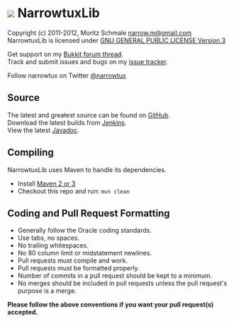 ![][Project Logo]
NarrowtuxLib
============

Copyright (c) 2011-2012, Moritz Schmale <narrow.m@gmail.com>  
NarrowtuxLib is licensed under [GNU GENERAL PUBLIC LICENSE Version 3][License]

Get support on my [Bukkit forum thread][Forum].  
Track and submit issues and bugs on my [issue tracker][Issues].  

Follow narrowtux on Twitter [@narrowtux][Twitter]

Source
------
The latest and greatest source can be found on [GitHub].  
Download the latest builds from [Jenkins].  
View the latest [Javadoc].

Compiling
---------
NarrowtuxLib uses Maven to handle its dependencies.

* Install [Maven 2 or 3](http://maven.apache.org/download.html)  
* Checkout this repo and run: `mvn clean`

Coding and Pull Request Formatting
----------------------------------
* Generally follow the Oracle coding standards.
* Use tabs, no spaces.
* No trailing whitespaces.
* No 80 column limit or midstatement newlines.
* Pull requests must compile and work.
* Pull requests must be formatted properly.
* Number of commits in a pull request should be kept to a minimum.
* No merges should be included in pull requests unless the pull request's purpose is a merge.

**Please follow the above conventions if you want your pull request(s) accepted.**

[Project Logo]: http://www.gravatar.com/avatar/f110a5b8feacea25275521f4efd0d7f2?s=148
[License]: http://www.gnu.org/licenses/gpl.html
[Forum]: http://forums.bukkit.org/threads/25893/
[GitHub]: https://github.com/narrowtux/NarrowtuxLib
[Javadoc]: http://ci.spout.org/job/NarrowtuxLib/javadoc
[Jenkins]: http://ci.spout.org/job/NarrowtuxLib
[Issues]: https://github.com/narrowtux/NarrowtuxLib/issues
[Twitter]: http://twitter.com/narrowtux
